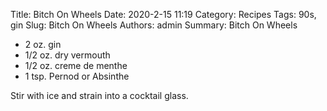 Title: Bitch On Wheels
Date: 2020-2-15 11:19
Category: Recipes
Tags: 90s, gin
Slug: Bitch On Wheels
Authors: admin
Summary: Bitch On Wheels

* 2 oz. gin
* 1/2 oz. dry vermouth
* 1/2 oz. creme de menthe
* 1 tsp. Pernod or Absinthe

Stir with ice and strain into a cocktail glass.

